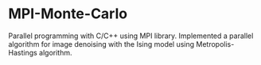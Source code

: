 # MPI-Monte-Carlo
Parallel programming with C/C++ using MPI library. Implemented a parallel algorithm for image denoising with the Ising model using Metropolis- Hastings algorithm.
